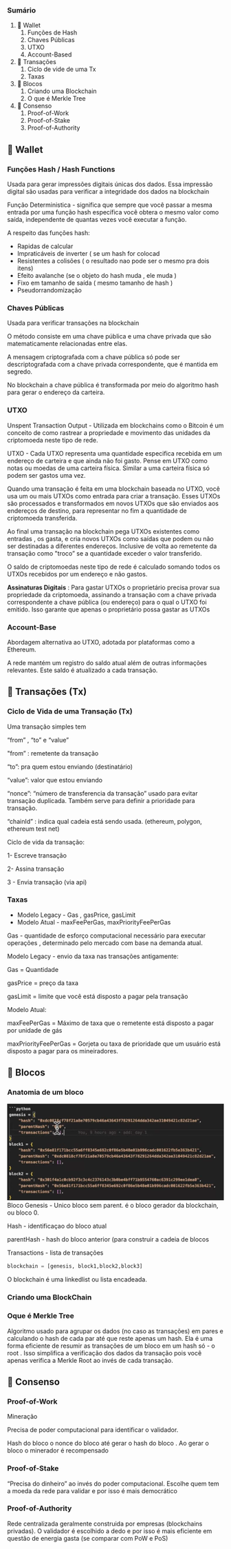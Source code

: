 ### Sumário

1. 🪪 Wallet
    1. Funções de Hash
    2. Chaves Públicas
    3. UTXO
    4. Account-Based
2. 🔁 Transações
    1. Ciclo de vide de uma Tx
    2. Taxas
3. 🧱 Blocos
    1. Criando uma Blockchain
    2. O que é Merkle Tree
4. 🤝 Consenso
    1. Proof-of-Work
    2. Proof-of-Stake
    3. Proof-of-Authority

## 🪪 Wallet 

### Funções Hash / Hash Functions
Usada para gerar impressões digitais únicas dos dados. Essa impressão digital são usadas para verificar a integridade dos dados na blockchain 

Função Deterministica  - significa que sempre que você passar a mesma entrada por uma função hash específica você obtera o mesmo valor como saída, independente de quantas vezes você executar a função.

A respeito das funções hash: 
- Rapidas de calcular
- Impraticáveis de inverter ( se um hash for colocad
- Resistentes a colisões ( o resultado nao pode ser o mesmo pra dois itens)
- Efeito avalanche (se o objeto do hash muda , ele muda )
- Fixo em tamanho de saída ( mesmo tamanho de hash )
- Pseudorrandomização

### **Chaves Públicas**
Usada para verificar transações na blockchain

O método consiste em uma chave pública e uma chave privada que são matematicamente relacionadas entre elas.

A mensagem criptografada com a chave pública só pode ser descriptografada com a chave privada correspondente, que é mantida em segredo.

No blockchain a chave pública é transformada por meio do algoritmo hash para gerar o endereço da carteira.


### UTXO

Unspent Transaction Output -   Utilizada em blockchains como o Bitcoin é um conceito de como rastrear a propriedade e movimento das unidades da criptomoeda neste tipo de rede.

UTXO - Cada UTXO representa uma quantidade especifica recebida em um endereço de carteira e que ainda não foi gasto. Pense em UTXO como notas ou moedas de uma carteira física. Similar a uma carteira física só podem ser gastos uma vez.


Quando uma transação é feita em uma blockchain baseada no UTXO, você usa um ou mais UTXOs como entrada para criar a transação. Esses UTXOs são processados e transformados em novos UTXOs que são enviados aos endereços de destino, para representar no fim a quantidade de criptomoeda transferida.

Ao final uma transação na blockchain pega UTXOs existentes como entradas , os gasta, e cria novos UTXOs como saídas que podem ou não ser destinadas a diferentes endereços. Inclusive de volta ao remetente da transação como "troco” se a quantidade exceder o valor transferido.

O saldo de criptomoedas neste tipo de rede é calculado somando todos os UTXOs recebidos por um endereço e não gastos.

**Assinaturas Digitais** : Para gastar UTXOs o proprietário precisa provar sua propriedade da criptomoeda, assinando a transação com a chave privada correspondente a chave pública (ou endereço) para o qual o UTXO foi emitido. Isso garante que apenas o proprietário possa gastar as UTXOs


### Account-Base

Abordagem alternativa ao UTXO, adotada por plataformas como a Ethereum.

A rede mantém um registro do saldo atual além de outras informações relevantes. Este saldo é atualizado a cada transação.


## 🔁 Transações (Tx)


### Ciclo de Vida de uma Transação (Tx)


Uma transação simples tem

“from” , “to” e “value”

"from” : remetente da transação

“to”: pra quem estou enviando (destinatário)

“value”: valor que estou enviando

“nonce”:  “número de transferencia da transação” usado para evitar transação duplicada. Também serve para definir a prioridade para transação.

“chainId” : indica qual cadeia está sendo usada. (ethereum, polygon, ethereum test net)

Ciclo de vida da transação: 

1- Escreve transação

2- Assina transação

3 - Envia transação (via api)

### Taxas

- Modelo Legacy - Gas , gasPrice, gasLimit
- Modelo Atual - maxFeePerGas, maxPriorityFeePerGas

Gas - quantidade de esforço computacional necessário para executar operações , determinado pelo mercado com base na demanda atual.

Modelo Legacy - envio da taxa nas transações antigamente: 

Gas = Quantidade

gasPrice = preço da taxa

gasLimit = limite que você está disposto a pagar pela transação

Modelo Atual: 

maxFeePerGas =  Máximo de taxa que o remetente está disposto a pagar por unidade de gás

maxPriorityFeePerGas = Gorjeta ou taxa de prioridade que um usuário está disposto a pagar para os mineiradores.

## 🧱 Blocos

### Anatomia de um bloco
![blockchain-anatomy](./blockchain.png)
Bloco Genesis - Unico bloco sem parent. é o bloco gerador da blockchain, ou bloco 0.

Hash - identificaçao do bloco atual

parentHash - hash do bloco anterior (para construir a cadeia de blocos

Transactions - lista de transações

```python
blockchain = [genesis, block1,block2,block3]
```

O blockchain é uma linkedlist ou lista encadeada.


### Criando uma BlockChain


### Oque é Merkle Tree

Algoritmo usado para agrupar os dados (no caso as transações) em pares e calculando o hash de cada par até que reste apenas um hash. Ela é uma forma eficiente de resumir as transações de um bloco em um hash só - o root . Isso simplifica a verificação dos dados da transação pois você apenas verifica a Merkle Root ao invés de cada transação.

## 🤝 Consenso


### Proof-of-Work

Mineração

Precisa de poder computacional para identificar o validador.

Hash do bloco o nonce do bloco até gerar o hash do bloco . Ao gerar o bloco o minerador é recompensado

### Proof-of-Stake

“Precisa do dinheiro” ao invés do poder computacional. Escolhe quem tem a moeda da rede para validar e por isso é mais democrático

### Proof-of-Authority

Rede centralizada geralmente construida por empresas (blockchains privadas).
O validador é escolhido a dedo e por isso é mais eficiente em questão de energia gasta (se comparar com PoW e PoS) 